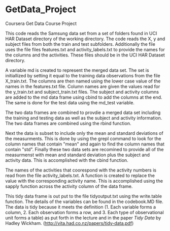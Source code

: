 GetData_Project
===============

Coursera Get Data Course Project

This code reads the Samsung data set from a set of folders found in UCI HAR Dataset directory of the working directory.  The code reads the X, y and subject files from both the train and test subfolders.  Additionally the file uses the file files features.txt and activity_labels.txt to provide the names for the columns and the activities.  These files should be in the UCI HAR Dataset directory.

A variable md is created to represent the merged data set.  The set is initiallized by setting it equal to the training data observations from the file X_train.txt.  The columns are then named using the lower case value of the names in the features.txt file.  Column names are given the values read for the y_train.txt and subject_train.txt files.  The subject and activity columns are added to the md data frame using cbind to add the columns at the end. The same is done for the test data using the md_test variable.

The two data frames are combined to provdie a merged data set including the training and testing data as well as the subject and activity information.  The two data frames are combined using the rbind function.

Next the data is subset to include only the mean and standard deviations of the measurments.  This is done by using the grepl command to look for the column names that contain "mean" and again to find the column names that contain "std".  Finally these two data sets are recomined to provide all of the measurmenst with mean and standard deviation plus the subject and activity data.  This is accomplished with the cbind function.

The names of the activities that coorespond with the activity numbers is read from the file activity_labels.txt.  A function is created to replace the value with the corresponding activity name.  This is accomplished using the sapply function across the activity column of the data frame.

This tidy data frame is out put to the file tidyoutput.txt using the write.table function.  The details of the variables can be found in the codebook.MD file.  The data is tidy because it meets the definition (1. Each variable forms a column, 2. Each observation forms a row, and 3. Each type of observational unit forms a table) as put forth in the lecture and in the paper <i>Tidy Data</i> by Hadley Wickham.  (http://vita.had.co.nz/papers/tidy-data.pdf)
